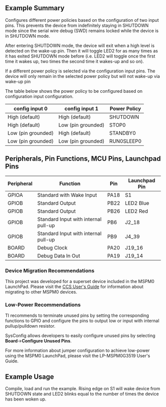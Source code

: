 ## Example Summary

Configures different power policies based on the configuration of two input
pins. This prevents the device from indefinitely staying in SHUTDOWN
mode since the serial wire debug (SWD) remains locked while the device is in
SHUTDOWN mode.

After entering SHUTDOWN mode, the device will exit when a high level is detected
on the wake-up pin. Then it will toggle LED2 for as many times as it has exited
SHUTDOWN mode before (i.e. LED2 will toggle once the first time it wakes up, two
times the second time it wakes-up and so on).

If a different power policy is selected via the configuration input pins. The
device will only remain in the selected power policy but will not wake-up via
wake-up pin

The table below shows the power policy to be configured based on configuration
input configuration.

|config input 0      |config input 1      |Power Policy        |
|--------------------|--------------------|--------------------|
| High (default)     | High (default)     | SHUTDOWN           |
| High (default)     | Low (pin grounded) | STOP0              |
| Low (pin grounded) | High (default)     | STANDBY0           |
| Low (pin grounded) | Low (pin grounded) | RUN0SLEEP0         |

## Peripherals, Pin Functions, MCU Pins, Launchpad Pins
| Peripheral | Function | Pin | Launchpad Pin |
| --- | --- | --- | --- |
| GPIOA | Standard with Wake Input | PA18 | S1 |
| GPIOB | Standard Output | PB22 | LED2 Blue |
| GPIOB | Standard Output | PB26 | LED2 Red |
| GPIOB | Standard Input with internal pull-up | PB6 | J2_18 |
| GPIOB | Standard Input with internal pull-up | PB9 | J4_39 |
| BOARD | Debug Clock | PA20 | J19_16 |
| BOARD | Debug Data In Out | PA19 | J19_14 |

### Device Migration Recommendations
This project was developed for a superset device included in the MSPM0 LaunchPad. Please
visit the [CCS User's Guide](https://software-dl.ti.com/msp430/esd/MSPM0-SDK/latest/docs/english/tools/ccs_ide_guide/doc_guide/doc_guide-srcs/ccs_ide_guide.html#sysconfig-project-migration)
for information about migrating to other MSPM0 devices.

### Low-Power Recommendations
TI recommends to terminate unused pins by setting the corresponding functions to
GPIO and configure the pins to output low or input with internal
pullup/pulldown resistor.

SysConfig allows developers to easily configure unused pins by selecting **Board**→**Configure Unused Pins**.

For more information about jumper configuration to achieve low-power using the
MSPM0 LaunchPad, please visit the LP-MSPM0G3519 User's Guide.

## Example Usage

Compile, load and run the example. Rising edge on S1 will wake device from
SHUTDOWN state and LED2 blinks equal to the number of times the device has been
woken up.
